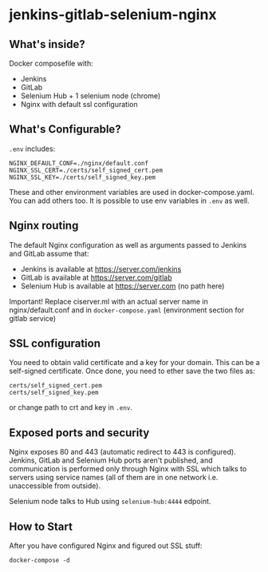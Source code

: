 # jenkins-gitlab-selenium-nginx

## What's inside?

Docker composefile with:

* Jenkins
* GitLab
* Selenium Hub + 1 selenium node (chrome)
* Nginx with default ssl configuration


## What's Configurable?

`.env` includes:

```
NGINX_DEFAULT_CONF=./nginx/default.conf
NGINX_SSL_CERT=./certs/self_signed_cert.pem
NGINX_SSL_KEY=./certs/self_signed_key.pem
```

These and other environment variables are used in docker-compose.yaml. You can add others too. It is possible to use env variables in `.env` as well.

## Nginx routing

The default Nginx configuration as well as arguments passed to Jenkins and GitLab assume that:

* Jenkins is available at https://server.com/jenkins
* GitLab is available at https://server.com/gitlab
* Selenium Hub is available at https://server.com (no path here)

Important! Replace ciserver.ml with an actual server name in nginx/default.conf and in `docker-compose.yaml` (environment section for gitlab service)

## SSL configuration

You need to obtain valid certificate and a key for your domain. This can be a self-signed certificate. Once done, you need to ether save the two files as:

```
certs/self_signed_cert.pem
certs/self_signed_key.pem
```

or change path to crt and key in `.env`.

## Exposed ports and security

Nginx exposes 80 and 443 (automatic redirect to 443 is configured). Jenkins, GitLab and Selenium Hub ports aren't published, and communication is performed only through Nginx with SSL
which talks to servers using service names (all of them are in one network i.e. unaccessible from outside).

Selenium node talks to Hub using `selenium-hub:4444` edpoint.

## How to Start

After you have configured Nginx and figured out SSL stuff:

```
docker-compose -d
```
